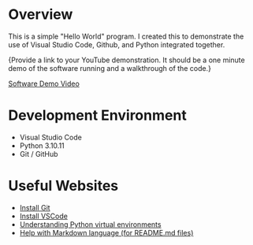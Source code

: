 # Overview

This is a simple "Hello World" program. I created this to demonstrate the use of Visual Studio Code, Github, and Python integrated together.

{Provide a link to your YouTube demonstration.  It should be a one minute demo of the software running and a walkthrough of the code.}

[Software Demo Video](http://youtube.link.goes.here)

# Development Environment

* Visual Studio Code
* Python 3.10.11
* Git / GitHub

# Useful Websites

* [Install Git](https://git-scm.com/download)
* [Install VSCode](https://code.visualstudio.com/download)
* [Understanding Python virtual environments](https://realpython.com/python-virtual-environments-a-primer/)
* [Help with Markdown language (for README.md files)](https://www.markdownguide.org/cheat-sheet/)
